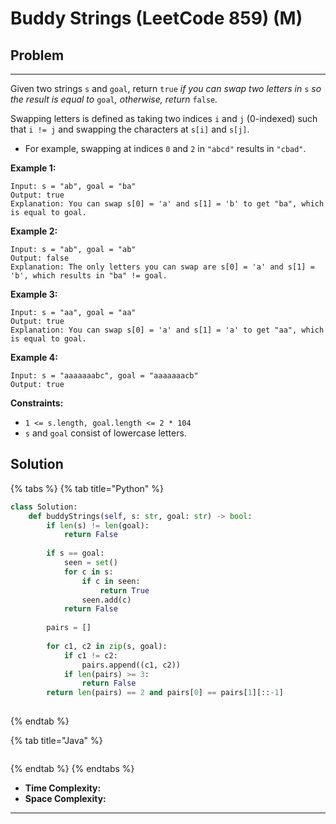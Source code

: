 # Buddy Strings (LeetCode 859) (M)

## Problem

****

Given two strings `s` and `goal`, return `true` _if you can swap two letters in_ `s` _so the result is equal to_ `goal`_, otherwise, return_ `false`_._

Swapping letters is defined as taking two indices `i` and `j` (0-indexed) such that `i != j` and swapping the characters at `s[i]` and `s[j]`.

* For example, swapping at indices `0` and `2` in `"abcd"` results in `"cbad"`.

&#x20;

**Example 1:**

```
Input: s = "ab", goal = "ba"
Output: true
Explanation: You can swap s[0] = 'a' and s[1] = 'b' to get "ba", which is equal to goal.
```

**Example 2:**

```
Input: s = "ab", goal = "ab"
Output: false
Explanation: The only letters you can swap are s[0] = 'a' and s[1] = 'b', which results in "ba" != goal.
```

**Example 3:**

```
Input: s = "aa", goal = "aa"
Output: true
Explanation: You can swap s[0] = 'a' and s[1] = 'a' to get "aa", which is equal to goal.
```

**Example 4:**

```
Input: s = "aaaaaaabc", goal = "aaaaaaacb"
Output: true
```

&#x20;

**Constraints:**

* `1 <= s.length, goal.length <= 2 * 104`
* `s` and `goal` consist of lowercase letters.



## Solution&#x20;

{% tabs %}
{% tab title="Python" %}
```python
class Solution:
    def buddyStrings(self, s: str, goal: str) -> bool:
        if len(s) != len(goal):
            return False
        
        if s == goal:
            seen = set()
            for c in s:
                if c in seen:
                    return True
                seen.add(c)
            return False
        
        pairs = []
        
        for c1, c2 in zip(s, goal):
            if c1 != c2:
                pairs.append((c1, c2))
            if len(pairs) >= 3:
                return False
        return len(pairs) == 2 and pairs[0] == pairs[1][::-1]
                
```
{% endtab %}

{% tab title="Java" %}
```java
```
{% endtab %}
{% endtabs %}

* **Time Complexity:**
* **Space Complexity:**

****
